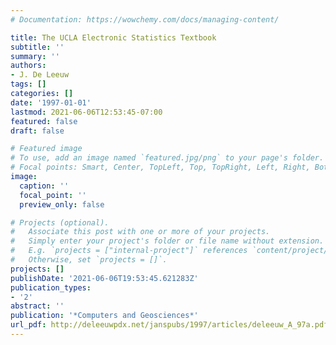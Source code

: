 ```yaml
---
# Documentation: https://wowchemy.com/docs/managing-content/

title: The UCLA Electronic Statistics Textbook
subtitle: ''
summary: ''
authors:
- J. De Leeuw
tags: []
categories: []
date: '1997-01-01'
lastmod: 2021-06-06T12:53:45-07:00
featured: false
draft: false

# Featured image
# To use, add an image named `featured.jpg/png` to your page's folder.
# Focal points: Smart, Center, TopLeft, Top, TopRight, Left, Right, BottomLeft, Bottom, BottomRight.
image:
  caption: ''
  focal_point: ''
  preview_only: false

# Projects (optional).
#   Associate this post with one or more of your projects.
#   Simply enter your project's folder or file name without extension.
#   E.g. `projects = ["internal-project"]` references `content/project/deep-learning/index.md`.
#   Otherwise, set `projects = []`.
projects: []
publishDate: '2021-06-06T19:53:45.621283Z'
publication_types:
- '2'
abstract: ''
publication: '*Computers and Geosciences*'
url_pdf: http://deleeuwpdx.net/janspubs/1997/articles/deleeuw_A_97a.pdf
---
```

